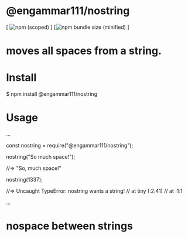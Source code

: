 # @engammar111/nostring

[
![npm  (scoped)](https://img.shields.io/github/license/engammar111/nostring?style=social)
]
[![npm bundle size (minified)](https://img.shields.io/badge/nostring-nostring-green)
]



# moves all spaces from a string.

# Install
\$ npm install @engammar111/nostring

# Usage
...

const nostring = require("@engammar111/nostring");

nostring("So much space!");

//=> "So, much space!"

nostring(1337);

//=> Uncaught TypeError: nostring wants a string!
// at tiny (<anonymous>:2:41)
// at <anonymous>:1:1
  
...

# nospace between strings
